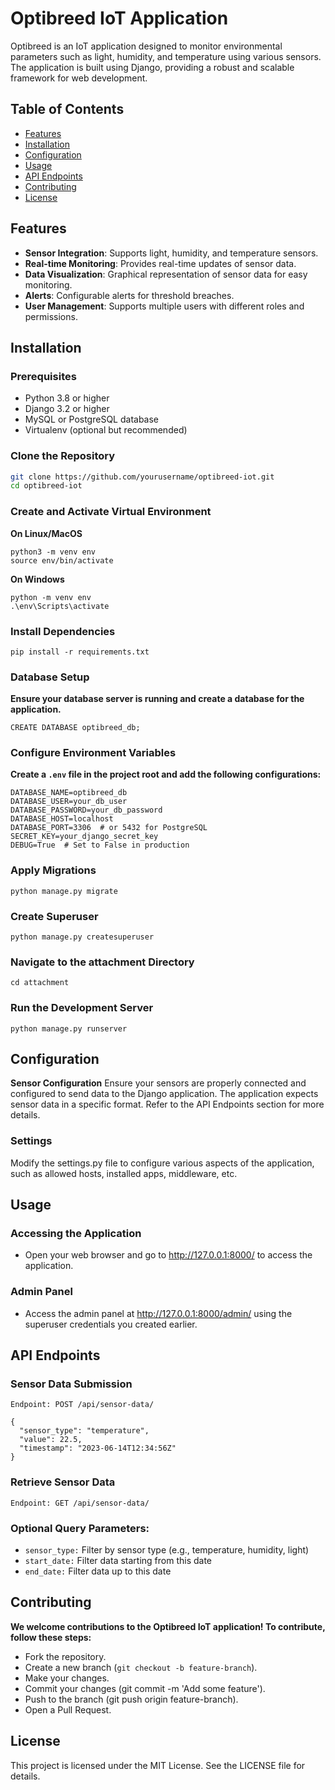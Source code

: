 # Optibreed IoT Application

Optibreed is an IoT application designed to monitor environmental parameters such as light, humidity, and temperature using various sensors. The application is built using Django, providing a robust and scalable framework for web development.

## Table of Contents

- [Features](#features)
- [Installation](#installation)
- [Configuration](#configuration)
- [Usage](#usage)
- [API Endpoints](#api-endpoints)
- [Contributing](#contributing)
- [License](#license)

## Features

- **Sensor Integration**: Supports light, humidity, and temperature sensors.
- **Real-time Monitoring**: Provides real-time updates of sensor data.
- **Data Visualization**: Graphical representation of sensor data for easy monitoring.
- **Alerts**: Configurable alerts for threshold breaches.
- **User Management**: Supports multiple users with different roles and permissions.

## Installation

### Prerequisites

- Python 3.8 or higher
- Django 3.2 or higher
- MySQL or PostgreSQL database
- Virtualenv (optional but recommended)

### Clone the Repository

```bash
git clone https://github.com/yourusername/optibreed-iot.git
cd optibreed-iot
```

### Create and Activate Virtual Environment
**On Linux/MacOS**
```
python3 -m venv env
source env/bin/activate
```
**On Windows**
```
python -m venv env
.\env\Scripts\activate
```

### Install Dependencies
```
pip install -r requirements.txt
```

### Database Setup
**Ensure your database server is running and create a database for the application.**

```
CREATE DATABASE optibreed_db;
```

### Configure Environment Variables
**Create a ```.env``` file in the project root and add the following configurations:**

```
DATABASE_NAME=optibreed_db
DATABASE_USER=your_db_user
DATABASE_PASSWORD=your_db_password
DATABASE_HOST=localhost
DATABASE_PORT=3306  # or 5432 for PostgreSQL
SECRET_KEY=your_django_secret_key
DEBUG=True  # Set to False in production
```

### Apply Migrations
```
python manage.py migrate
```
### Create Superuser
```
python manage.py createsuperuser
```
### Navigate to the attachment Directory
```
cd attachment
```
### Run the Development Server
```
python manage.py runserver
```


## Configuration
**Sensor Configuration**
Ensure your sensors are properly connected and configured to send data to the Django application. The application expects sensor data in a specific format. Refer to the API Endpoints section for more details.

### Settings
Modify the settings.py file to configure various aspects of the application, such as allowed hosts, installed apps, middleware, etc.

## Usage

### Accessing the Application
- Open your web browser and go to http://127.0.0.1:8000/ to access the application.

### Admin Panel
- Access the admin panel at http://127.0.0.1:8000/admin/ using the superuser credentials you created earlier.

## API Endpoints
### Sensor Data Submission
`Endpoint: POST /api/sensor-data/`

```
{
  "sensor_type": "temperature",
  "value": 22.5,
  "timestamp": "2023-06-14T12:34:56Z"
}
```

### Retrieve Sensor Data
`Endpoint: GET /api/sensor-data/`

### Optional Query Parameters:

- `sensor_type:` Filter by sensor type (e.g., temperature, humidity, light)
- `start_date:` Filter data starting from this date
- `end_date:` Filter data up to this date

## Contributing
**We welcome contributions to the Optibreed IoT application! To contribute, follow these steps:**

- Fork the repository.
- Create a new branch (`git checkout -b feature-branch`).
- Make your changes.
- Commit your changes (git commit -m 'Add some feature').
- Push to the branch (git push origin feature-branch).
- Open a Pull Request.

## License
This project is licensed under the MIT License. See the LICENSE file for details.